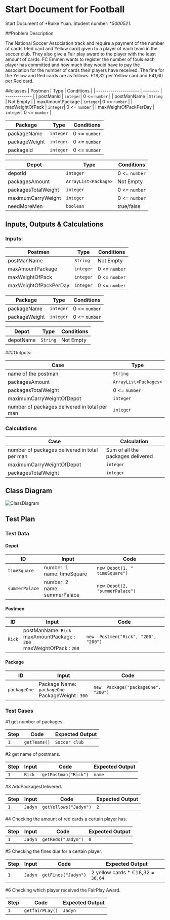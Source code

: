 # Start Document for Football

Start Document of *Ruike Yuan. Student number: **5000521*.


##Problem Description

The National Soccer Association track and require a payment of the number of cards (Red card and Yellow card) given to a player of each team in the soccer club.
They also give a Fair play award to the player with the least amount of cards.
FC Emmen wants to register the number of fouls each player has committed and how much they would have to pay the association for the number of cards their players have received. 
The fine for the Yellow and Red cards are as follows: €18,32 per Yellow card and €41,60 per Red card. 

##classes
| Postmen               | Type     | Conditions    |
| --------------------- | -------- | ------------- |
| postManId             | `integer`| 0 <= `number` |
| postManName           | `String` | Not Empty     |
| maxAmountPackage      | `integer`| 0 <= `number` |
| maxWeightOfPack       | `integer`| 0 <= `number` |
| maxWeightOfPackPerDay | `integer`| 0 <= `number` |

| Package               | Type     | Conditions    |
| --------------------- | -------- | ------------- |
| packageName           | `integer`| 0 <= `number` |
| packageWeight         | `integer` | 0 <= `number` |
| packageId             | `integer`| 0 <= `number` |

| Depot                 | Type     | Conditions    |
| --------------------- | -------- | ------------- |
| depotId     | `integer`| 0 <= `number` |
| packagesAmount        |`ArrayList<Package>`| Not Empty |
| packagesTotalWeight   | `integer`| 0 <= `number` |
| maximumCarryWeight    | `integer`| 0 <= `number` |
| needMoreMen | `boolean`| true/false |

## Inputs, Outputs & Calculations 

### Inputs: 

| Postmen               | Type     | Conditions    |
| --------------------- | -------- | ------------- |
| postManName           | `String` | Not Empty     |
| maxAmountPackage      | `integer`| 0 <= `number` |
| maxWeightOfPack       | `integer`| 0 <= `number` |
| maxWeightOfPackPerDay | `integer`| 0 <= `number` |

| Package               | Type     | Conditions    |
| --------------------- | -------- | ------------- |
| packageName           | `integer`| 0 <= `number` |
| packageWeight         | `integer`| 0 <= `number` |

| Depot                 | Type     | Conditions    |
| --------------------- | -------- | ------------- |
| depotName            |`String`| Not Empty |


###Outputs: 

| Case                  | Type               |
| ----------------------| ------------------ |
| name of the postman   |`String`|
| packagesAmount        |`ArrayList<Packages>`|
| packagesTotalWeight   | 0 <= `number`|
| maximumCarryWeightOfDepot |`integer`| 0 <= `number` |
| number of packages delivered in total per man| `integer` |


### Calculations

| Case           | Calculation                                                          |
| -------------- | -------------------------------------------------------------------- |
| number of packages delivered in total per man  | Sum of all the packages delivered|
| maximumCarryWeightOfDepot | `integer`| 0 <= `number` |
| packagesTotalWeight    | `integer`| 0 <= `number` |

## Class Diagram

![ClassDiagram](https://user-images.githubusercontent.com/91316558/158166330-6c877fcf-f2a3-4660-898c-84bfd25dc406.png)

## Test Plan 

### Test Data

#### Depot

| ID        | Input                                                        | Code                                               |
| --------- | ------------------------------------------------------------ | -------------------------------------------------- |
| `timeSquare`| number: 1<br />name: timeSquare | `new Depot(1, " timeSquare")`      |
| `summerPalace` | number: 2<br />name: summerPalace| `new Depot(2, "summerPalace")` |


####  Postmen

| ID            | Input                                                                             | Code                                       |
| ------------- | --------------------------------------------------------------------------------- | ------------------------------------------ |
| `Rick`        | postManName: `Rick` <br/> maxAmountPackage : `200` <br/> maxWeightOfPack : `200` | `new  Postmen("Rick", "200", "200")` |

####  Package  

| ID            | Input                                                                             | Code                                       |
| ------------- | --------------------------------------------------------------------------------- | ------------------------------------------ |
| `packageOne`       | Package  Name: `packageOne` <br/> PackageWeight : `300` | `new  Package("packageOne", "300")` |

### Test Cases

#1 get number of packages.

| Step | Code                     | Expected Output           |
| ---- | ------------------------ | ------------------------- |
| `1`  | `getTeams()`             | `Soccer club`             |

#2 get name of postmans.

| Step | Input       | Code                 | Expected Output           |
| ---- | ----------- | -------------------- | ------------------------- |
| `1`  | `Rick`     | `getPostman("Rick")` | `name`  |

#3 AddPackagesDelivered.

| Step | Input       | Code                 | Expected Output |
| ---- | ----------- | -------------------- | --------------- |
| `1`  | `Jadyn`     | `getYellows("Jadyn")`| `2`             |

#4 Checking the amount of red cards a certain player has.

| Step | Input       | Code                 | Expected Output |
| ---- | ----------- | -------------------- | --------------- |
| `1`  | `Jadyn`     | `getReds("Jadyn")`   | `0`             |

#5 Checking the fines due for a certain player.

| Step | Input       | Code                 | Expected Output                           |
| ---- | ----------- | -------------------- | ----------------------------------------- |
| `1`  | `Jadyn`     | `getFines("Jadyn")`  | 2 yellow cards * €18,32 = `36,64`         |

#6 Checking which player received the FairPlay Award.

| Step | Code                 | Expected Output |
| ---- | -------------------- | --------------- |
| `1`  | `getfairPLay()`      | `Jadyn`         |
